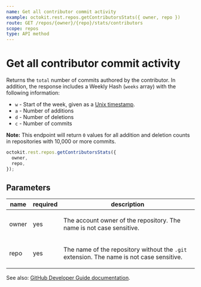 ```yaml
---
name: Get all contributor commit activity
example: octokit.rest.repos.getContributorsStats({ owner, repo })
route: GET /repos/{owner}/{repo}/stats/contributors
scope: repos
type: API method
---
```


# Get all contributor commit activity

Returns the `total` number of commits authored by the contributor. In addition, the response includes a Weekly Hash (`weeks` array) with the following information:

- `w` - Start of the week, given as a [Unix timestamp](https://en.wikipedia.org/wiki/Unix_time).
- `a` - Number of additions
- `d` - Number of deletions
- `c` - Number of commits

**Note:** This endpoint will return `0` values for all addition and deletion counts in repositories with 10,000 or more commits.

```js
octokit.rest.repos.getContributorsStats({
  owner,
  repo,
});
```

## Parameters

<table>
  <thead>
    <tr>
      <th>name</th>
      <th>required</th>
      <th>description</th>
    </tr>
  </thead>
  <tbody>
    <tr><td>owner</td><td>yes</td><td>

The account owner of the repository. The name is not case sensitive.

</td></tr>
<tr><td>repo</td><td>yes</td><td>

The name of the repository without the `.git` extension. The name is not case sensitive.

</td></tr>
  </tbody>
</table>

See also: [GitHub Developer Guide documentation](https://docs.github.com/rest/metrics/statistics#get-all-contributor-commit-activity).
